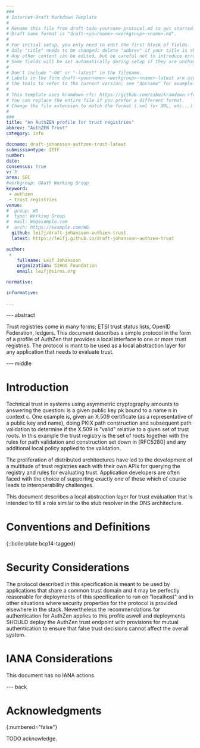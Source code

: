 ```yaml
---
###
# Internet-Draft Markdown Template
#
# Rename this file from draft-todo-yourname-protocol.md to get started.
# Draft name format is "draft-<yourname>-<workgroup>-<name>.md".
#
# For initial setup, you only need to edit the first block of fields.
# Only "title" needs to be changed; delete "abbrev" if your title is short.
# Any other content can be edited, but be careful not to introduce errors.
# Some fields will be set automatically during setup if they are unchanged.
#
# Don't include "-00" or "-latest" in the filename.
# Labels in the form draft-<yourname>-<workgroup>-<name>-latest are used by
# the tools to refer to the current version; see "docname" for example.
#
# This template uses kramdown-rfc: https://github.com/cabo/kramdown-rfc
# You can replace the entire file if you prefer a different format.
# Change the file extension to match the format (.xml for XML, etc...)
#
###
title: "An AuthZEN profile for trust registries"
abbrev: "AuthZEN Trust"
category: info

docname: draft-johansson-authzen-trust-latest
submissiontype: IETF
number:
date:
consensus: true
v: 3
area: SEC
#workgroup: OAuth Working Group
keyword:
 - authzen
 - trust registries
venue:
#  group: WG
#  type: Working Group
#  mail: WG@example.com
#  arch: https://example.com/WG
  github: leifj/draft-johansson-authzen-trust
  latest: https://leifj.github.io/draft-johansson-authzen-trust

author:
 -
    fullname: Leif Johansson
    organization: SIROS Foundation
    email: leifj@siros.org

normative:

informative:

...
```


--- abstract

Trust registries come in many forms; ETSI trust status lists, OpenID Federation, ledgers. This document describes a simple protocol in the form of a profile of AuthZen that provides a local interface to one or more trust registries. The protocol is mant to be used as a local abstraction layer for any application that needs to evaluate trust.

--- middle

# Introduction

Technical trust in systems using asymmetric cryptography amounts to answering the question: is a given public key pk bound to a name n in context c. One example is, given an X.509 certificate (as a representative of a public key and name), doing PKIX path construction and subsequent path validation to determine if the X.509 is "valid" relative to a given set of trust roots. In this example the trust registry is the set of roots together with the rules for path validation and construction set down in [RFC5280] and any additional local policy applied to the validation.

The proliferation of distributed architectures have led to the development of a multitude of trust registries each with their own APIs for querying the registry and rules for evaluating trust. Application developers are often faced with the choice of supporting exactly one of these which of course leads to interoperability challenges.

This document describes a local abstraction layer for trust evaluation that is intended to fill a role similar to the stub resolver in the DNS architecture.


# Conventions and Definitions

{::boilerplate bcp14-tagged}


# Security Considerations

The protocol described in this specification is meant to be used by applications that share a common trust domain and it may be perfectly reasonable for deployments of this specification to run on "localhost" and in other situations where security properties for the protocol is provided elsewhere in the stack. Nevertheless the recommendations for authentication for AuthZen applies to this profile aswell and deployments SHOULD deploy the AuthZen trust endpoint with provisions for mutual authentication to ensure that false trust decisions cannot affect the overall system.

# IANA Considerations

This document has no IANA actions.


--- back

# Acknowledgments
{:numbered="false"}

TODO acknowledge.
